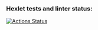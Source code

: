 ### Hexlet tests and linter status:
[![Actions Status](https://github.com/Serobabin/frontend-project-lvl4/workflows/hexlet-check/badge.svg)](https://github.com/Serobabin/frontend-project-lvl4/actions)